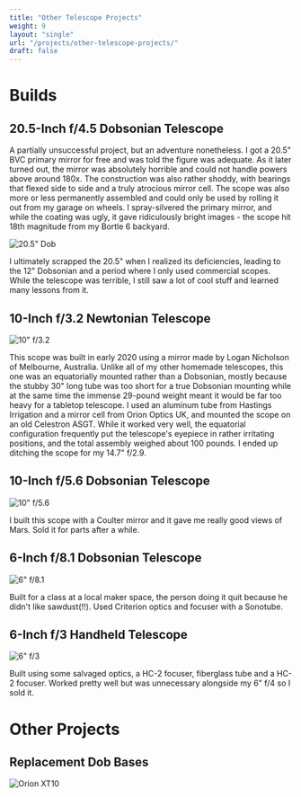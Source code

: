 ```yaml
---
title: "Other Telescope Projects"
weight: 9
layout: "single"
url: "/projects/other-telescope-projects/"
draft: false
---
```

# Builds

## 20.5-Inch f/4.5 Dobsonian Telescope

A partially unsuccessful project, but an adventure nonetheless. I got a 20.5" BVC primary mirror for free and was told the figure was adequate. As it later turned out, the mirror was absolutely horrible and could not handle powers above around 180x. The construction was also rather shoddy, with bearings that flexed side to side and a truly atrocious mirror cell. The scope was also more or less permanently assembled and could only be used by rolling it out from my garage on wheels. I spray-silvered the primary mirror, and while the coating was ugly, it gave ridiculously bright images - the scope hit 18th magnitude from my Bortle 6 backyard.

![20.5" Dob](images/byronwith20inchb.jpg)

I ultimately scrapped the 20.5" when I realized its deficiencies, leading to the 12" Dobsonian and a period where I only used commercial scopes. While the telescope was terrible, I still saw a lot of cool stuff and learned many lessons from it.

## 10-Inch f/3.2 Newtonian Telescope

![10" f/3.2](images/10inchpathfinder.JPEG)

This scope was built in early 2020 using a mirror made by Logan Nicholson of Melbourne, Australia. Unlike all of my other homemade telescopes, this one was an equatorially mounted rather than a Dobsonian, mostly because the stubby 30" long tube was too short for a true Dobsonian mounting while at the same time the immense 29-pound weight meant it would be far too heavy for a tabletop telescope. I used an aluminum tube from Hastings Irrigation and a mirror cell from Orion Optics UK, and mounted the scope on an old Celestron ASGT. While it worked very well, the equatorial configuration frequently put the telescope's eyepiece in rather irritating positions, and the total assembly weighed about 100 pounds. I ended up ditching the scope for my 14.7" f/2.9.

## 10-Inch f/5.6 Dobsonian Telescope

![10" f/5.6](images/10and16.jpeg)

I built this scope with a Coulter mirror and it gave me really good views of Mars. Sold it for parts after a while.

## 6-Inch f/8.1 Dobsonian Telescope

![6" f/8.1](images/6inchf8proj.jpeg)

Built for a class at a local maker space, the person doing it quit because he didn't like sawdust(!!). Used Criterion optics and focuser with a Sonotube.

## 6-Inch f/3 Handheld Telescope

![6" f/3](images/6inchf3.jpeg)

Built using some salvaged optics, a HC-2 focuser, fiberglass tube and a HC-2 focuser. Worked pretty well but was unnecessary alongside my 6" f/4 so I sold it.

# Other Projects

## Replacement Dob Bases

![Orion XT10](images/orion10base.jpeg)